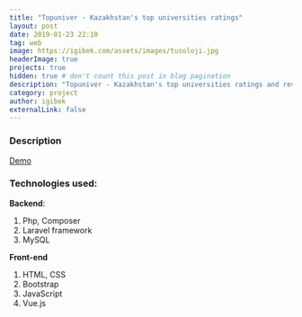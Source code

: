 ```yaml
---
title: "Topuniver - Kazakhstan's top universities ratings"
layout: post
date: 2019-01-23 22:10
tag: web
image: https://igibek.com/assets/images/tusoloji.jpg
headerImage: true
projects: true
hidden: true # don't count this post in blog pagination
description: "Topuniver - Kazakhstan's top universities ratings and reviews."
category: project
author: igibek
externalLink: false
---
```

### Description
[Demo](https://topuniver.com)

### Technologies used:
**Backend**:
1. Php, Composer
2. Laravel framework
3. MySQL

**Front-end**
1. HTML, CSS
2. Bootstrap
3. JavaScript
4. Vue.js